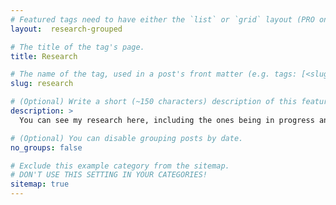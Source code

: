 ```yaml
---
# Featured tags need to have either the `list` or `grid` layout (PRO only).
layout:  research-grouped

# The title of the tag's page.
title: Research

# The name of the tag, used in a post's front matter (e.g. tags: [<slug>]).
slug: research

# (Optional) Write a short (~150 characters) description of this featured tag.
description: >
  You can see my research here, including the ones being in progress and those already published. have fun!

# (Optional) You can disable grouping posts by date.
no_groups: false

# Exclude this example category from the sitemap.
# DON'T USE THIS SETTING IN YOUR CATEGORIES!
sitemap: true
---
```

